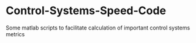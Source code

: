 # Control-Systems-Speed-Code
Some matlab scripts to facilitate calculation of important control systems metrics
